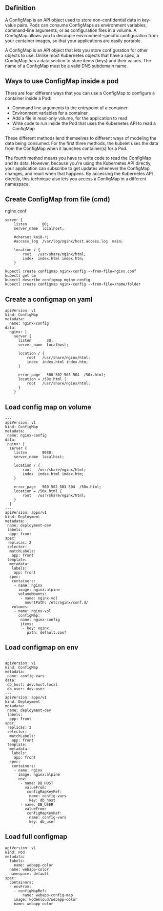 ## Definition

A ConfigMap is an API object used to store non-confidential data in key-value pairs. Pods can consume ConfigMaps as environment variables, command-line arguments, or as configuration files in a volume. A ConfigMap allows you to decouple environment-specific configuration from your container images, so that your applications are easily portable.

A ConfigMap is an API object that lets you store configuration for other objects to use. Unlike most Kubernetes objects that have a spec, a ConfigMap has a data section to store items (keys) and their values. The name of a ConfigMap must be a valid DNS subdomain name.

## Ways to use ConfigMap inside a pod

There are four different ways that you can use a ConfigMap to configure a container inside a Pod:

- Command line arguments to the entrypoint of a container
- Environment variables for a container
- Add a file in read-only volume, for the application to read
- Write code to run inside the Pod that uses the Kubernetes API to read a ConfigMap

These different methods lend themselves to different ways of modeling the data being consumed. For the first three methods, the kubelet uses the data from the ConfigMap when it launches container(s) for a Pod.

The fourth method means you have to write code to read the ConfigMap and its data. However, because you're using the Kubernetes API directly, your application can subscribe to get updates whenever the ConfigMap changes, and react when that happens. By accessing the Kubernetes API directly, this technique also lets you access a ConfigMap in a different namespace.

## Create ConfigMap from file (cmd)

nginx.conf
```
server {
    listen       80;
    server_name  localhost;

    #charset koi8-r;
    #access_log  /var/log/nginx/host.access.log  main;

    location / {
        root   /usr/share/nginx/html;
        index  index.html index.htm;
    }
```
`kubectl create configmap nginx-config --from-file=nginx.conf`  
`kubectl get cm`  
`kubectl describe configmap nginx-config`  
`kubectl create configmap nginx-config --from-file=/home/folder`  

## Create a configmap on yaml

```
apiVersion: v1
kind: ConfigMap
metadata:
  name: nginx-config
data:
  nginx: |
    server {
      listen       80;
      server_name  localhost;

      location / {
          root   /usr/share/nginx/html;
          index  index.html index.htm;
      }

      error_page   500 502 503 504  /50x.html;
      location = /50x.html {
          root   /usr/share/nginx/html;
      }
    }
```

## Load config map on volume

```
---
apiVersion: v1
kind: ConfigMap
metadata:
 name: nginx-config
data:
 nginx: |
  server {
    listen       8080;
    server_name  localhost;

    location / {
        root   /usr/share/nginx/html;
        index  index.html index.htm;
    }

    error_page   500 502 503 504  /50x.html;
    location = /50x.html {
        root   /usr/share/nginx/html;
    }
  }
---
apiVersion: apps/v1
kind: Deployment
metadata:
 name: deployment-dev
 labels:
  app: front
spec:
 replicas: 2
 selector:
  matchLabels:
   app: front
 template:
  metadata:
   labels:
    app: front
  spec:
   containers:
    - name: nginx
      image: nginx:alpine
      volumeMounts:
       - name: nginx-vol
         mountPath: /etc/nginx/conf.d/
   volumes:
    - name: nginx-vol
      configMap:
       name: nginx-config
       items:
        - key: nginx
          path: default.conf
```

## Load configmap on env

```
---
apiVersion: v1
kind: ConfigMap
metadata:
 name: config-vars
data:
 db_host: dev.host.local
 db_user: dev-user
---
apiVersion: apps/v1
kind: Deployment
metadata:
 name: deployment-dev
 labels:
  app: front
spec:
 replicas: 2
 selector:
  matchLabels:
   app: front
 template:
  metadata:
   labels:
    app: front
  spec:
   containers:
    - name: nginx
      image: nginx:alpine
      env:
       - name: DB_HOST
         valueFrom:
          configMapKeyRef:
           name: config-vars
           key: db_host
       - name: DB_USER
         valueFrom:
          configMapKeyRef:
           name: config-vars
           key: db_user
```

## Load full configmap
```
apiVersion: v1
kind: Pod
metadata:
  labels:
    name: webapp-color
  name: webapp-color
  namespace: default
spec:
  containers:
  - envFrom:
    - configMapRef:
        name: webapp-config-map
    image: kodekloud/webapp-color
    name: webapp-color
```

